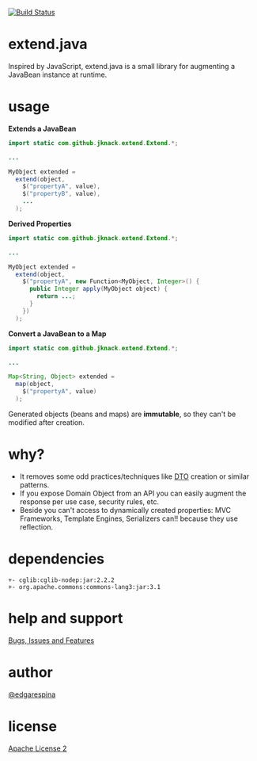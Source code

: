 [![Build Status](https://secure.travis-ci.org/jknack/extend.java.png?branch=master)](https://travis-ci.org/jknack/extend.java)

extend.java
======

Inspired by JavaScript, extend.java is a small library for augmenting a JavaBean instance at runtime.

usage
======

**Extends a JavaBean**

```java
import static com.github.jknack.extend.Extend.*;

...

MyObject extended =
  extend(object,
    $("propertyA", value),
    $("propertyB", value),
    ...
  );
```

**Derived Properties**

```java
import static com.github.jknack.extend.Extend.*;

...

MyObject extended =
  extend(object,
    $("propertyA", new Function<MyObject, Integer>() {
      public Integer apply(MyObject object) {
        return ...;
      }
    })
  );
```

**Convert a JavaBean to a Map**

```java
import static com.github.jknack.extend.Extend.*;

...

Map<String, Object> extended =
  map(object,
    $("propertyA", value)
  );
```

Generated objects (beans and maps) are **immutable**, so they can't be modified after creation.

why?
======
 * It removes some odd practices/techniques like [DTO](http://en.wikipedia.org/wiki/Data_transfer_object) creation or similar patterns.
 * If you expose Domain Object from an API you can easily augment the response per use case, security rules, etc.
 * Beside you can't access to dynamically created properties: MVC Frameworks, Template Engines, Serializers can!! because they use reflection.

dependencies
======

```
+- cglib:cglib-nodep:jar:2.2.2
+- org.apache.commons:commons-lang3:jar:3.1
```

help and support
======
 [Bugs, Issues and Features](https://github.com/jknack/amd4j/issues)

author
======
 [@edgarespina](https://twitter.com/edgarespina)

license
======
[Apache License 2](http://www.apache.org/licenses/LICENSE-2.0.html)
